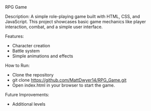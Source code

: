 RPG Game

Description:
A simple role-playing game built with HTML, CSS, and JavaScript. This project showcases basic game mechanics like player interaction, combat, and a simple user interface.

Features:
- Character creation
- Battle system
- Simple animations and effects

How to Run:
- Clone the repository
- git clone https://github.com/MattDwyer14/RPG_Game.git
- Open index.html in your browser to start the game.

Future Improvements:
- Additional levels
